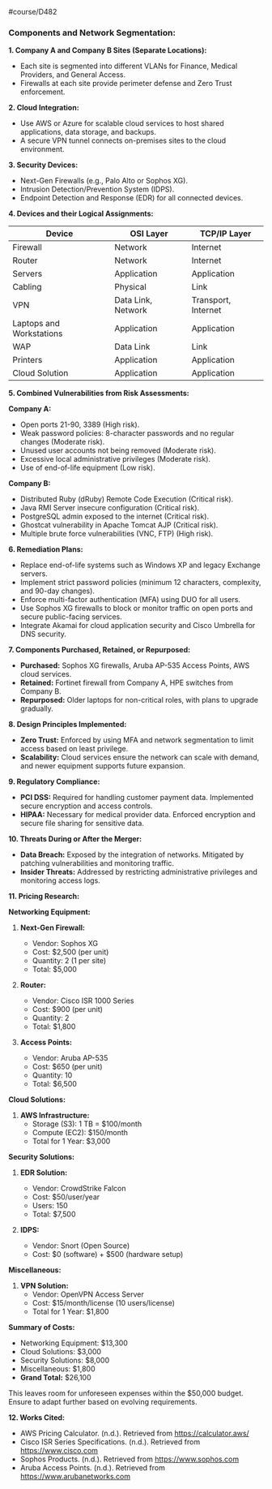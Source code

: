 #course/D482 
### Components and Network Segmentation:

**1. Company A and Company B Sites (Separate Locations):**

- Each site is segmented into different VLANs for Finance, Medical Providers, and General Access.
- Firewalls at each site provide perimeter defense and Zero Trust enforcement.

**2. Cloud Integration:**

- Use AWS or Azure for scalable cloud services to host shared applications, data storage, and backups.
- A secure VPN tunnel connects on-premises sites to the cloud environment.

**3. Security Devices:**

- Next-Gen Firewalls (e.g., Palo Alto or Sophos XG).
- Intrusion Detection/Prevention System (IDPS).
- Endpoint Detection and Response (EDR) for all connected devices.

**4. Devices and their Logical Assignments:**

| Device                 | OSI Layer      | TCP/IP Layer |
|------------------------|----------------|--------------|
| Firewall               | Network        | Internet     |
| Router                 | Network        | Internet     |
| Servers                | Application    | Application  |
| Cabling                | Physical       | Link         |
| VPN                    | Data Link, Network | Transport, Internet |
| Laptops and Workstations | Application    | Application  |
| WAP                    | Data Link      | Link         |
| Printers               | Application    | Application  |
| Cloud Solution         | Application    | Application  |

**5. Combined Vulnerabilities from Risk Assessments:**

**Company A:**
- Open ports 21-90, 3389 (High risk).
- Weak password policies: 8-character passwords and no regular changes (Moderate risk).
- Unused user accounts not being removed (Moderate risk).
- Excessive local administrative privileges (Moderate risk).
- Use of end-of-life equipment (Low risk).

**Company B:**
- Distributed Ruby (dRuby) Remote Code Execution (Critical risk).
- Java RMI Server insecure configuration (Critical risk).
- PostgreSQL admin exposed to the internet (Critical risk).
- Ghostcat vulnerability in Apache Tomcat AJP (Critical risk).
- Multiple brute force vulnerabilities (VNC, FTP) (High risk).

**6. Remediation Plans:**

- Replace end-of-life systems such as Windows XP and legacy Exchange servers.
- Implement strict password policies (minimum 12 characters, complexity, and 90-day changes).
- Enforce multi-factor authentication (MFA) using DUO for all users.
- Use Sophos XG firewalls to block or monitor traffic on open ports and secure public-facing services.
- Integrate Akamai for cloud application security and Cisco Umbrella for DNS security.

**7. Components Purchased, Retained, or Repurposed:**

- **Purchased:** Sophos XG firewalls, Aruba AP-535 Access Points, AWS cloud services.
- **Retained:** Fortinet firewall from Company A, HPE switches from Company B.
- **Repurposed:** Older laptops for non-critical roles, with plans to upgrade gradually.

**8. Design Principles Implemented:**

- **Zero Trust:** Enforced by using MFA and network segmentation to limit access based on least privilege.
- **Scalability:** Cloud services ensure the network can scale with demand, and newer equipment supports future expansion.

**9. Regulatory Compliance:**

- **PCI DSS:** Required for handling customer payment data. Implemented secure encryption and access controls.
- **HIPAA:** Necessary for medical provider data. Enforced encryption and secure file sharing for sensitive data.

**10. Threats During or After the Merger:**

- **Data Breach:** Exposed by the integration of networks. Mitigated by patching vulnerabilities and monitoring traffic.
- **Insider Threats:** Addressed by restricting administrative privileges and monitoring access logs.

**11. Pricing Research:**

**Networking Equipment:**

1. **Next-Gen Firewall:**
   - Vendor: Sophos XG
   - Cost: $2,500 (per unit)
   - Quantity: 2 (1 per site)
   - Total: $5,000

2. **Router:**
   - Vendor: Cisco ISR 1000 Series
   - Cost: $900 (per unit)
   - Quantity: 2
   - Total: $1,800

3. **Access Points:**
   - Vendor: Aruba AP-535
   - Cost: $650 (per unit)
   - Quantity: 10
   - Total: $6,500

**Cloud Solutions:**

1. **AWS Infrastructure:**
   - Storage (S3): 1 TB = $100/month
   - Compute (EC2): $150/month
   - Total for 1 Year: $3,000

**Security Solutions:**

1. **EDR Solution:**
   - Vendor: CrowdStrike Falcon
   - Cost: $50/user/year
   - Users: 150
   - Total: $7,500

2. **IDPS:**
   - Vendor: Snort (Open Source)
   - Cost: $0 (software) + $500 (hardware setup)

**Miscellaneous:**

1. **VPN Solution:**
   - Vendor: OpenVPN Access Server
   - Cost: $15/month/license (10 users/license)
   - Total for 1 Year: $1,800

**Summary of Costs:**

- Networking Equipment: $13,300
- Cloud Solutions: $3,000
- Security Solutions: $8,000
- Miscellaneous: $1,800
- **Grand Total:** $26,100

This leaves room for unforeseen expenses within the $50,000 budget. Ensure to adapt further based on evolving requirements.

**12. Works Cited:**
- AWS Pricing Calculator. (n.d.). Retrieved from https://calculator.aws/
- Cisco ISR Series Specifications. (n.d.). Retrieved from https://www.cisco.com
- Sophos Products. (n.d.). Retrieved from https://www.sophos.com
- Aruba Access Points. (n.d.). Retrieved from https://www.arubanetworks.com
